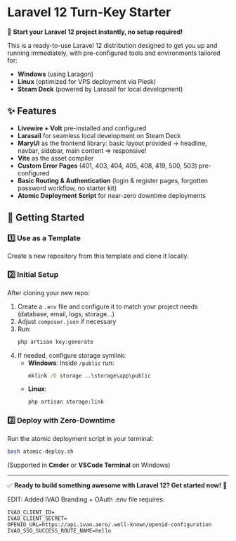 # Laravel 12 Turn-Key Starter

🚀 **Start your Laravel 12 project instantly, no setup required!**

This is a ready-to-use Laravel 12 distribution designed to get you up and running immediately, with pre-configured tools and environments tailored for:

- **Windows** (using Laragon)
- **Linux** (optimized for VPS deployment via Plesk)
- **Steam Deck** (powered by Larasail for local development)

## ✨ Features

- **Livewire + Volt** pre-installed and configured
- **Larasail** for seamless local development on Steam Deck
- **MaryUI** as the frontend library: basic layout provided -> headline, navbar, sidebar, main content => responsive!
- **Vite** as the asset compiler
- **Custom Error Pages** (401, 403, 404, 405, 408, 419, 500, 503) pre-configured
- **Basic Routing & Authentication** (login & register pages, forgotten password workflow, no starter kit)
- **Atomic Deployment Script** for near-zero downtime deployments

## 🚀 Getting Started

### 1️⃣ Use as a Template
Create a new repository from this template and clone it locally.

### 2️⃣ Initial Setup
After cloning your new repo:

1. Create a `.env` file and configure it to match your project needs (database, email, logs, storage...)
2. Adjust `composer.json` if necessary
3. Run:
   ```bash
   php artisan key:generate
   ```
4. If needed, configure storage symlink:
   - **Windows**: Inside `/public` run:
     ```cmd
     mklink /D storage ..\storage\app\public
     ```
   - **Linux**:
     ```bash
     php artisan storage:link
     ```

### 3️⃣ Deploy with Zero-Downtime
Run the atomic deployment script in your terminal:
```bash
bash atomic-deploy.sh
```
(Supported in **Cmder** or **VSCode Terminal** on Windows)

---

✅ **Ready to build something awesome with Laravel 12? Get started now!** 🎉

EDIT: Added IVAO Branding + OAuth
.env file requires:
```
IVAO_CLIENT_ID=
IVAO_CLIENT_SECRET=
OPENID_URL=https://api.ivao.aero/.well-known/openid-configuration
IVAO_SSO_SUCCESS_ROUTE_NAME=hello
```

